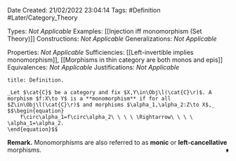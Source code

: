 <div class="topSpace"></div>

Date Created: 21/02/2022 23:04:14
Tags: #Definition #Later/Category_Theory

Types: _Not Applicable_
Examples: [[Injection iff monomorphism (Set Theory)]]
Constructions: _Not Applicable_
Generalizations: _Not Applicable_

Properties: _Not Applicable_
Sufficiencies: [[Left-invertible implies monomorphism]], [[Morphisms in thin category are both monos and epis]]
Equivalences: _Not Applicable_
Justifications: _Not Applicable_

``` ad-Definition
title: Definition.

_Let $\cat{C}$ be a category and fix $X,Y\in\Obj\l(\cat{C}\r)$. A morphism $f:X\to Y$ is a **monomorphism** if for all $Z\in\Obj\l(\cat{C}\r)$ and morphisms $\alpha_1,\alpha_2:Z\to X$,_
$$\begin{equation}
    f\circ\alpha_1=f\circ\alpha_2\ \ \ \ \Rightarrow\ \ \ \ \alpha_1=\alpha_2.
\end{equation}$$

```

**Remark.** Monomorphisms are also referred to as **monic** or **left-cancellative** morphisms.<span style="float:right;">$\blacklozenge$</span>
